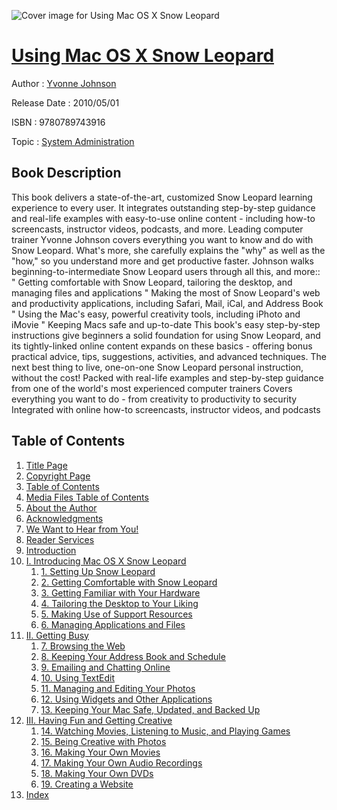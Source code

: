 ![Cover image for Using Mac OS X Snow Leopard](https://imgdetail.ebookreading.net/cover/cover/system_admin/EB9780789743916.jpg)

[Using Mac OS X Snow Leopard](https://ebookreading.net/view/book/Using+Mac+OS+X+Snow+Leopard-EB9780789743916_1.html "Using Mac OS X Snow Leopard")
====================================================================================================================

Author : [Yvonne Johnson](https://ebookreading.net/search/author/Yvonne+Johnson)

Release Date : 2010/05/01

ISBN : 9780789743916

Topic : [System Administration](https://ebookreading.net/search/category/system-administration)

Book Description
-----------------

This book delivers a state-of-the-art, customized Snow Leopard learning experience to every user. It integrates outstanding step-by-step guidance and real-life examples with easy-to-use online content - including how-to screencasts, instructor videos, podcasts, and more. Leading computer trainer Yvonne Johnson covers everything you want to know and do with Snow Leopard. What's more, she carefully explains the "why" as well as the "how," so you understand more and get productive faster. Johnson walks beginning-to-intermediate Snow Leopard users through all this, and more:: " Getting comfortable with Snow Leopard, tailoring the desktop, and managing files and applications " Making the most of Snow Leopard's web and productivity applications, including Safari, Mail, iCal, and Address Book " Using the Mac's easy, powerful creativity tools, including iPhoto and iMovie " Keeping Macs safe and up-to-date This book's easy step-by-step instructions give beginners a solid foundation for using Snow Leopard, and its tightly-linked online content expands on these basics - offering bonus practical advice, tips, suggestions, activities, and advanced techniques.
The next best thing to live, one-on-one Snow Leopard personal instruction, without the cost!
Packed with real-life examples and step-by-step guidance from one of the world's most experienced computer trainers
Covers everything you want to do - from creativity to productivity to security
Integrated with online how-to screencasts, instructor videos, and podcasts
              
Table of Contents
-----------------

1. [Title Page](https://ebookreading.net/view/book/Using+Mac+OS+X+Snow+Leopard-EB9780789743916_2.html)
1. [Copyright Page](https://ebookreading.net/view/book/Using+Mac+OS+X+Snow+Leopard-EB9780789743916_3.html)
1. [Table of Contents](https://ebookreading.net/view/book/Using+Mac+OS+X+Snow+Leopard-EB9780789743916_6.html)
1. [Media Files Table of Contents](https://ebookreading.net/view/book/Using+Mac+OS+X+Snow+Leopard-EB9780789743916_5.html)
1. [About the Author](https://ebookreading.net/view/book/Using+Mac+OS+X+Snow+Leopard-EB9780789743916_7.html)
1. [Acknowledgments](https://ebookreading.net/view/book/Using+Mac+OS+X+Snow+Leopard-EB9780789743916_9.html)
1. [We Want to Hear from You!](https://ebookreading.net/view/book/Using+Mac+OS+X+Snow+Leopard-EB9780789743916_10.html)
1. [Reader Services](https://ebookreading.net/view/book/Using+Mac+OS+X+Snow+Leopard-EB9780789743916_11.html)
1. [Introduction](https://ebookreading.net/view/book/Using+Mac+OS+X+Snow+Leopard-EB9780789743916_12.html)
1. [I. Introducing Mac OS X Snow Leopard](https://ebookreading.net/view/book/Using+Mac+OS+X+Snow+Leopard-EB9780789743916_13.html)
    1. [1. Setting Up Snow Leopard](https://ebookreading.net/view/book/Using+Mac+OS+X+Snow+Leopard-EB9780789743916_14.html)
    1. [2. Getting Comfortable with Snow Leopard](https://ebookreading.net/view/book/Using+Mac+OS+X+Snow+Leopard-EB9780789743916_15.html)
    1. [3. Getting Familiar with Your Hardware](https://ebookreading.net/view/book/Using+Mac+OS+X+Snow+Leopard-EB9780789743916_16.html)
    1. [4. Tailoring the Desktop to Your Liking](https://ebookreading.net/view/book/Using+Mac+OS+X+Snow+Leopard-EB9780789743916_17.html)
    1. [5. Making Use of Support Resources](https://ebookreading.net/view/book/Using+Mac+OS+X+Snow+Leopard-EB9780789743916_18.html)
    1. [6. Managing Applications and Files](https://ebookreading.net/view/book/Using+Mac+OS+X+Snow+Leopard-EB9780789743916_19.html)
1. [II. Getting Busy](https://ebookreading.net/view/book/Using+Mac+OS+X+Snow+Leopard-EB9780789743916_20.html)
    1. [7. Browsing the Web](https://ebookreading.net/view/book/Using+Mac+OS+X+Snow+Leopard-EB9780789743916_21.html)
    1. [8. Keeping Your Address Book and Schedule](https://ebookreading.net/view/book/Using+Mac+OS+X+Snow+Leopard-EB9780789743916_22.html)
    1. [9. Emailing and Chatting Online](https://ebookreading.net/view/book/Using+Mac+OS+X+Snow+Leopard-EB9780789743916_23.html)
    1. [10. Using TextEdit](https://ebookreading.net/view/book/Using+Mac+OS+X+Snow+Leopard-EB9780789743916_24.html)
    1. [11. Managing and Editing Your Photos](https://ebookreading.net/view/book/Using+Mac+OS+X+Snow+Leopard-EB9780789743916_25.html)
    1. [12. Using Widgets and Other Applications](https://ebookreading.net/view/book/Using+Mac+OS+X+Snow+Leopard-EB9780789743916_26.html)
    1. [13. Keeping Your Mac Safe, Updated, and Backed Up](https://ebookreading.net/view/book/Using+Mac+OS+X+Snow+Leopard-EB9780789743916_27.html)
1. [III. Having Fun and Getting Creative](https://ebookreading.net/view/book/Using+Mac+OS+X+Snow+Leopard-EB9780789743916_28.html)
    1. [14. Watching Movies, Listening to Music, and Playing Games](https://ebookreading.net/view/book/Using+Mac+OS+X+Snow+Leopard-EB9780789743916_29.html)
    1. [15. Being Creative with Photos](https://ebookreading.net/view/book/Using+Mac+OS+X+Snow+Leopard-EB9780789743916_30.html)
    1. [16. Making Your Own Movies](https://ebookreading.net/view/book/Using+Mac+OS+X+Snow+Leopard-EB9780789743916_31.html)
    1. [17. Making Your Own Audio Recordings](https://ebookreading.net/view/book/Using+Mac+OS+X+Snow+Leopard-EB9780789743916_32.html)
    1. [18. Making Your Own DVDs](https://ebookreading.net/view/book/Using+Mac+OS+X+Snow+Leopard-EB9780789743916_33.html)
    1. [19. Creating a Website](https://ebookreading.net/view/book/Using+Mac+OS+X+Snow+Leopard-EB9780789743916_34.html)
1. [Index](https://ebookreading.net/view/book/Using+Mac+OS+X+Snow+Leopard-EB9780789743916_35.html)
